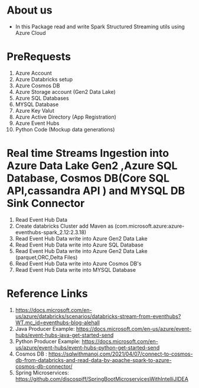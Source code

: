 # About us
* In this Package read and write Spark Structured Streaming utils using Azure Cloud 

# PreRequests
1. Azure Account
2. Azure Databricks setup
3. Azure Cosmos DB
4. Azure Storage account (Gen2 Data Lake)
5. Azure SQL Databases
6. MYSQL Database
7. Azure Key Valut
8. Azure Active Directory (App Registration)
9. Azure Event Hubs 
10. Python Code (Mockup data generations)


# Real time Streams Ingestion into Azure Data Lake Gen2 ,Azure SQL Database, Cosmos DB(Core SQL API,cassandra API ) and MYSQL DB Sink Connector
1. Read Event Hub Data
2. Create databricks Cluster add Maven as (com.microsoft.azure:azure-eventhubs-spark_2.12:2.3.18)
3. Read Event Hub Data write into Azure Gen2 Data Lake
4. Read Event Hub Data write into Azure SQL Database 
5. Read Event Hub Data write into Azure Gen2 Data Lake (parquet,ORC,Delta Files)
6. Read Event Hub Data write into Azure Cosmos DB's
7. Read Event Hub Data write into MYSQL Database


# Reference Links
1. https://docs.microsoft.com/en-us/azure/databricks/scenarios/databricks-stream-from-eventhubs?WT.mc_id=eventhubs-blog-alehall
2. Java  Producer Example: https://docs.microsoft.com/en-us/azure/event-hubs/event-hubs-java-get-started-send
3. Python Producer Example: https://docs.microsoft.com/en-us/azure/event-hubs/event-hubs-python-get-started-send
4. Cosmos DB : https://sqlwithmanoj.com/2021/04/07/connect-to-cosmos-db-from-databricks-and-read-data-by-apache-spark-to-azure-cosmos-db-connector/
5. Spring Microservices: https://github.com/discospiff/SpringBootMicroservicesWithIntelliJIDEA
